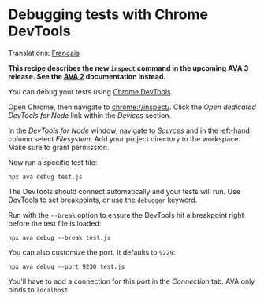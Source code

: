 # Debugging tests with Chrome DevTools

Translations: [Français](https://github.com/avajs/ava-docs/blob/master/fr_FR/docs/recipes/debugging-with-chrome-devtools.md)

**This recipe describes the new `inspect` command in the upcoming AVA 3 release. See the [AVA 2](https://github.com/avajs/ava/blob/v2.4.0/docs/recipes/debugging-with-chrome-devtools.md) documentation instead.**

You can debug your tests using [Chrome DevTools](https://developers.google.com/web/tools/chrome-devtools).

Open Chrome, then navigate to <chrome://inspect/>. Click the *Open dedicated DevTools for Node* link within the *Devices* section.

In the *DevTools for Node* window, navigate to *Sources* and in the left-hand column select *Filesystem*. Add your project directory to the workspace. Make sure to grant permission.

Now run a specific test file:

```console
npx ava debug test.js
```

The DevTools should connect automatically and your tests will run. Use DevTools to set breakpoints, or use the `debugger` keyword.

Run with the `--break` option to ensure the DevTools hit a breakpoint right before the test file is loaded:

```console
npx ava debug --break test.js
```

You can also customize the port. It defaults to `9229`:

```console
npx ava debug --port 9230 test.js
```

You'll have to add a connection for this port in the *Connection* tab. AVA only binds to `localhost`.
